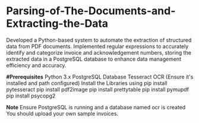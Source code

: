 # Parsing-of-The-Documents-and-Extracting-the-Data
Developed a Python-based system to automate the extraction of structured data from PDF documents. Implemented regular expressions to accurately identify and categorize invoice and acknowledgement numbers, storing the extracted data in a PostgreSQL database to enhance data management efficiency and accuracy.

**#Prerequisites**
Python 3.x
PostgreSQL Database
Tesseract OCR (Ensure it's installed and path configured)
Install the Libraries using 
pip install pytesseract
pip install pdf2image
pip install prettytable
pip install pymupdf
pip install psycopg2 

**Note**
Ensure PostgreSQL is running and a database named ocr is created
You should upload your own sample invoices.
